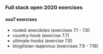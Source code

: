 ### Full stack open 2020 exercises

#### osa7 exercises

* routed-anecdotes    (exercises 7.1 - 7.6)
* country-hook    (exercise 7.7)
* ultimate-hooks    (exercise 7.8)
* blogilistan-laajennus    (exercises 7.9 - 7.16)
